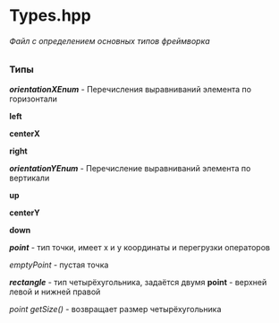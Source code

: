 # Types.hpp
###### Файл с определением основных типов фреймворка


### Типы

***orientationXEnum*** - Перечисления выравниваний элемента по горизонтали

**left**

**centerX**

**right**


***orientationYEnum*** - Перечисление выравниваний элемента по вертикали

**up**

**centerY**

**down**


***point*** - тип точки, имеет x и y координаты и перегрузки операторов

*emptyPoint* - пустая точка


***rectangle*** - тип четырёхугольника, задаётся двумя **point** - верхней левой и нижней правой

*point getSize()* - возвращает размер четырёхугольника

